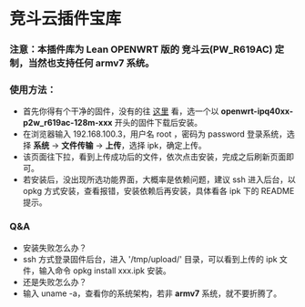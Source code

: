 # 竞斗云插件宝库

### 注意：本插件库为 Lean OPENWRT 版的 竞斗云(PW_R619AC) 定制，当然也支持任何 armv7 系统。

### 使用方法：
- 首先你得有个干净的固件，没有的往 [这里](https://github.com/kiss2u/Lean-Actions/releases) 看，选一个以 **openwrt-ipq40xx-p2w_r619ac-128m-xxx** 开头的固件下载后安装。
- 在浏览器输入 192.168.100.3，用户名 root ，密码为 password 登录系统，选择 **系统** -> **文件传输** -> **上传**，选择 ipk，确定上传。
- 该页面往下拉，看到上传成功后的文件，依次点击安装，完成之后刷新页面即可。
- 若安装后，没出现所选功能界面，大概率是依赖问题，建议 ssh 进入后台，以 opkg 方式安装，查看报错，安装依赖后再安装，具体看各 ipk 下的 README 提示。

### Q&A
- 安装失败怎么办？
- ssh 方式登录固件后台，进入 '/tmp/upload/' 目录，可以看到上传的 ipk 文件，输入命令 opkg install xxx.ipk 安装。
- 还是失败怎么办？
- 输入 uname -a，查看你的系统架构，若非 **armv7** 系统，就不要折腾了。

